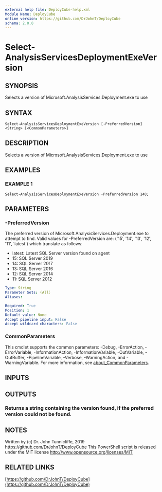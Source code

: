 ```yaml
---
external help file: DeployCube-help.xml
Module Name: DeployCube
online version: https://github.com/DrJohnT/DeployCube
schema: 2.0.0
---
```


# Select-AnalysisServicesDeploymentExeVersion

## SYNOPSIS
Selects a version of Microsoft.AnalysisServices.Deployment.exe to use

## SYNTAX

```
Select-AnalysisServicesDeploymentExeVersion [-PreferredVersion] <String> [<CommonParameters>]
```

## DESCRIPTION
Selects a version of Microsoft.AnalysisServices.Deployment.exe to use

## EXAMPLES

### EXAMPLE 1
```
Select-AnalysisServicesDeploymentExeVersion -PreferredVersion 140;
```

## PARAMETERS

### -PreferredVersion
The preferred version of Microsoft.AnalysisServices.Deployment.exe to attempt to find.
Valid values for -PreferredVersion are: ('15', '14', '13', '12', '11', 'latest') which translate as follows:
* latest: Latest SQL Server version found on agent
* 15: SQL Server 2019
* 14: SQL Server 2017
* 13: SQL Server 2016
* 12: SQL Server 2014
* 11: SQL Server 2012

```yaml
Type: String
Parameter Sets: (All)
Aliases:

Required: True
Position: 1
Default value: None
Accept pipeline input: False
Accept wildcard characters: False
```

### CommonParameters
This cmdlet supports the common parameters: -Debug, -ErrorAction, -ErrorVariable, -InformationAction, -InformationVariable, -OutVariable, -OutBuffer, -PipelineVariable, -Verbose, -WarningAction, and -WarningVariable. For more information, see [about_CommonParameters](http://go.microsoft.com/fwlink/?LinkID=113216).

## INPUTS

## OUTPUTS

### Returns a string containing the version found, if the preferred version could not be found.
## NOTES
Written by (c) Dr.
John Tunnicliffe, 2019 https://github.com/DrJohnT/DeployCube
This PowerShell script is released under the MIT license http://www.opensource.org/licenses/MIT

## RELATED LINKS

[https://github.com/DrJohnT/DeployCube](https://github.com/DrJohnT/DeployCube)

